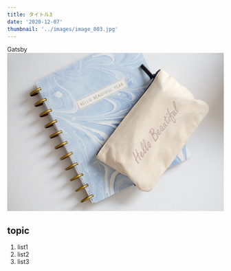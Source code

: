 ```yaml
---
title: タイトル3
date: '2020-12-07'
thumbnail: '../images/image_003.jpg'
---
```


Gatsby
![Sample](../images/image_001.jpg)

## topic

1. list1
2. list2
3. list3
